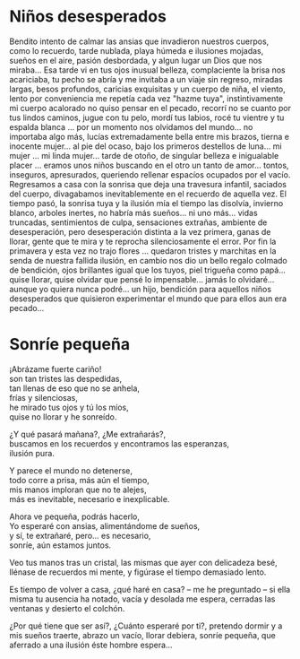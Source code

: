 # Niños desesperados

Bendito intento de calmar las ansias que invadieron nuestros cuerpos,
como lo recuerdo, tarde nublada, playa húmeda e ilusiones mojadas,
sueños en el aire, pasión desbordada, y algun lugar un Dios que nos miraba...
Esa tarde vi en tus ojos inusual belleza, complaciente la brisa nos acariciaba,
tu pecho se abría y me invitaba a un viaje sin regreso,
miradas largas, besos profundos, caricias exquisitas y un cuerpo de niña,
el viento, lento por conveniencia me repetía cada vez "hazme tuya",
instintivamente mi cuerpo acalorado no quiso pensar en el pecado,
recorrí no se cuanto por tus lindos caminos, jugue con tu pelo,
mordí tus labios, rocé tu vientre y tu espalda blanca ...
por un momento nos olvidamos del mundo... no importaba algo más,
lucías extremadamente bella entre mis brazos, tierna e inocente mujer...
al pie del ocaso, bajo los primeros destellos de luna... mi mujer ... mi linda mujer...
tarde de otoño, de singular belleza e inigualable placer ...
eramos unos niños buscando en el otro un tanto de amor...
tontos, inseguros, apresurados, queriendo rellenar espacíos ocupados por el vacío.
Regresamos a casa con la sonrisa que deja una travesura infantil,
saciados del cuerpo, divagabamos inevitablemente en el recuerdo de aquella vez.
El tiempo pasó, la sonrisa tuya y la ilusión mía el tiempo las disolvía,
invierno blanco, arboles inertes, no habría más sueños... ni uno más...
vidas truncadas, sentimientos de culpa, sensaciones extrañas,
ambiente de desesperación, pero desesperación distinta a la vez primera,
ganas de llorar, gente que te mira y te reprocha silenciosamente el error.
Por fin la primavera y esta vez no trajo flores ...
quedaron tristes y marchitas en la senda de nuestra fallida ilusión,
en cambio nos dio un bello regalo colmado de bendición,
ojos brillantes igual que los tuyos, piel trigueña como papá...
quise llorar, quise olvidar que pensé lo impensable...
jamás lo olvidaré... aunque yo quiera nunca podré...
un hijo, bendición para aquellos niños desesperados
que quisieron experimentar el mundo que para ellos aun era pecado... 


# Sonríe pequeña

¡Abrázame fuerte cariño!  
son tan tristes las despedidas,  
tan llenas de eso que no se anhela,  
frías y silenciosas,  
he mirado tus ojos y tú los míos,  
quise no llorar y he sonreído.  
  
¿Y qué pasará mañana?, ¿Me extrañarás?,  
buscamos en los recuerdos y encontramos las esperanzas,  
ilusión pura.  
  
Y parece el mundo no detenerse,  
todo corre a prisa, más aún el tiempo,  
mis manos imploran que no te alejes,  
más es inevitable, necesario e inexplicable.  
  
Ahora ve pequeña, podrás hacerlo,  
Yo esperaré con ansias, alimentándome de sueños,  
y sí, te extrañaré, pero… es necesario,  
sonríe, aún estamos juntos.  
  
Veo tus manos tras un cristal,
las mismas que ayer con delicadeza besé,
llénase de recuerdos mi mente,
y figúrase el tiempo demasiado lento.

Es tiempo de volver a casa,
¿qué haré en casa? – me he preguntado –
si ella misma tu ausencia ha notado,
vacía y desolada me espera,
cerradas las ventanas y desierto el colchón.

¿Por qué tiene que ser así?, ¿Cuánto esperaré por ti?,
pretendo dormir y a mis sueños traerte,
abrazo un vacío, llorar debiera,
sonríe pequeña, que aferrado a una ilusión éste hombre espera…